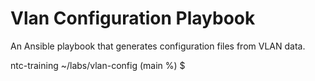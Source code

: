 # Vlan Configuration Playbook

An Ansible playbook that generates configuration files from VLAN data.

ntc-training ~/labs/vlan-config (main %) $

